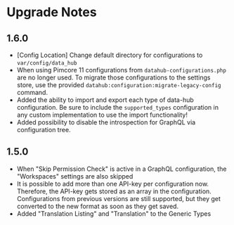 # Upgrade Notes

## 1.6.0
- [Config Location] Change default directory for configurations to `var/config/data_hub`
- When using Pimcore 11 configurations from `datahub-configurations.php` are no longer used. To migrate those configurations
to the settings store, use the provided `datahub:configuration:migrate-legacy-config` command.
- Added the ability to import and export each type of data-hub configuration.
Be sure to include the `supported_types` configuration in any custom implementation to use the import functionality!
- Added possibility to disable the introspection for GraphQL via configuration tree.

## 1.5.0
- When "Skip Permission Check" is active in a GraphQL configuration, the "Workspaces" settings are also skipped 
- It is possible to add more than one API-key per configuration now. Therefore, the API-key gets stored as an array
in the configuration. Configurations from previous versions are still supported, but they get converted to the new format
as soon as they get saved.
- Added "Translation Listing" and "Translation" to the Generic Types
